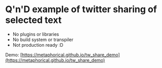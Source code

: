 # Q'n'D example of twitter sharing of selected text

* No plugins or libraries
* No build system or transpiler
* Not production ready :D 

Demo: [https://metaphorical.github.io/tw_share_demo](https://metaphorical.github.io/tw_share_demo)